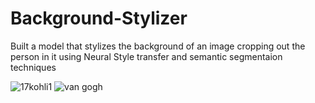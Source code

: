 # Background-Stylizer
Built a model that stylizes the background of an image cropping out the person in it using Neural Style transfer and semantic segmentaion techniques

![17kohli1](https://github.com/Akkki28/Background-Stylizer/assets/120105455/35a61eaa-4109-4752-9729-b454a1dc4c66)  ![van gogh](https://github.com/Akkki28/Background-Stylizer/assets/120105455/32c37bf7-bd80-4355-b12a-fe388be28842)
